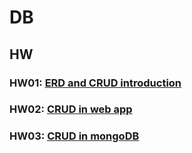 # DB

## HW
### HW01: [ERD and CRUD introduction](https://youtu.be/vVKSFbrTI6M)
### HW02: [CRUD in web app](https://youtu.be/HG85ye_FHOY)
### HW03: [CRUD in mongoDB](https://youtu.be/uVBjpWffbcM)
